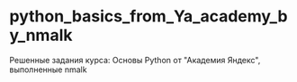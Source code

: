 # python_basics_from_Ya_academy_by_nmalk
Решенные задания курса: Основы Python от "Академия Яндекс", выполненные nmalk
